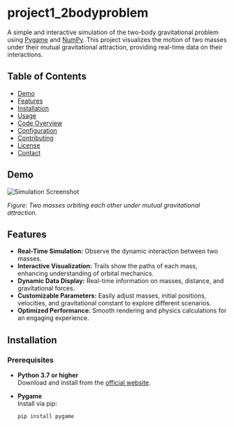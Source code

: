 # project1_2bodyproblem

A simple and interactive simulation of the two-body gravitational problem using [Pygame](https://www.pygame.org/news) and [NumPy](https://numpy.org/). This project visualizes the motion of two masses under their mutual gravitational attraction, providing real-time data on their interactions.

## Table of Contents

- [Demo](#demo)
- [Features](#features)
- [Installation](#installation)
- [Usage](#usage)
- [Code Overview](#code-overview)
- [Configuration](#configuration)
- [Contributing](#contributing)
- [License](#license)
- [Contact](#contact)

## Demo

![Simulation Screenshot](screenshots/simulation.png)

*Figure: Two masses orbiting each other under mutual gravitational attraction.*

## Features

- **Real-Time Simulation:** Observe the dynamic interaction between two masses.
- **Interactive Visualization:** Trails show the paths of each mass, enhancing understanding of orbital mechanics.
- **Dynamic Data Display:** Real-time information on masses, distance, and gravitational forces.
- **Customizable Parameters:** Easily adjust masses, initial positions, velocities, and gravitational constant to explore different scenarios.
- **Optimized Performance:** Smooth rendering and physics calculations for an engaging experience.

## Installation

### Prerequisites

- **Python 3.7 or higher**  
  Download and install from the [official website](https://www.python.org/downloads/).

- **Pygame**  
  Install via pip:
  ```bash
  pip install pygame
